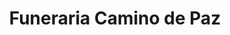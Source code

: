 ---
title: "Funeraria Camino de Paz"
url: /cochabamba/funeraria-camino-de-paz/
shop: directores de funerarias
---